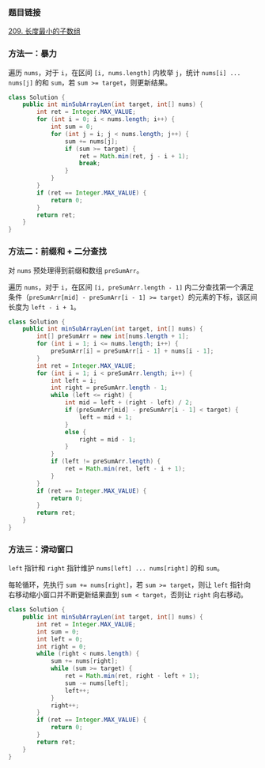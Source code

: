 ### 题目链接
[209. 长度最小的子数组](https://leetcode.cn/problems/minimum-size-subarray-sum)

### 方法一：暴力
遍历 `nums`，对于 `i`，在区间 `[i, nums.length]` 内枚举 `j`，统计 `nums[i] ... nums[j]` 的和 `sum`，若 `sum >= target`，则更新结果。

```Java
class Solution {
    public int minSubArrayLen(int target, int[] nums) {
        int ret = Integer.MAX_VALUE;
        for (int i = 0; i < nums.length; i++) {
            int sum = 0;
            for (int j = i; j < nums.length; j++) {
                sum += nums[j];
                if (sum >= target) {
                    ret = Math.min(ret, j - i + 1);
                    break;
                }
            }
        }
        if (ret == Integer.MAX_VALUE) {
            return 0;
        }
        return ret;
    }
}
```

### 方法二：前缀和 + 二分查找
对 `nums` 预处理得到前缀和数组 `preSumArr`。

遍历 `nums`，对于 `i`，在区间 `[i, preSumArr.length - 1]` 内二分查找第一个满足条件（`preSumArr[mid] - preSumArr[i - 1] >= target`）的元素的下标，该区间长度为 `left - i + 1`。

```Java
class Solution {
    public int minSubArrayLen(int target, int[] nums) {
        int[] preSumArr = new int[nums.length + 1];
        for (int i = 1; i <= nums.length; i++) {
            preSumArr[i] = preSumArr[i - 1] + nums[i - 1];
        }
        int ret = Integer.MAX_VALUE;
        for (int i = 1; i < preSumArr.length; i++) {
            int left = i;
            int right = preSumArr.length - 1;
            while (left <= right) {
                int mid = left + (right - left) / 2;
                if (preSumArr[mid] - preSumArr[i - 1] < target) {
                    left = mid + 1;
                }
                else {
                    right = mid - 1;
                }
            }
            if (left != preSumArr.length) {
                ret = Math.min(ret, left - i + 1);
            }
        }
        if (ret == Integer.MAX_VALUE) {
            return 0;
        }
        return ret;
    }
}
```

### 方法三：滑动窗口
`left` 指针和 `right` 指针维护 `nums[left] ... nums[right]` 的和 `sum`。

每轮循环，先执行 `sum += nums[right]`，若 `sum >= target`，则让 `left` 指针向右移动缩小窗口并不断更新结果直到 `sum < target`，否则让 `right` 向右移动。

```Java
class Solution {
    public int minSubArrayLen(int target, int[] nums) {
        int ret = Integer.MAX_VALUE;
        int sum = 0;
        int left = 0;
        int right = 0;
        while (right < nums.length) {
            sum += nums[right];
            while (sum >= target) {
                ret = Math.min(ret, right - left + 1);
                sum -= nums[left];
                left++;
            }
            right++;
        }
        if (ret == Integer.MAX_VALUE) {
            return 0;
        }
        return ret;
    }
}
```